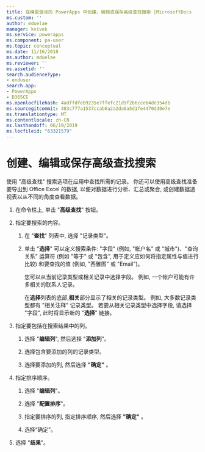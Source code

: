 ```yaml
---
title: 在模型驱动的 PowerApps 中创建、编辑或保存高级查找搜索 |MicrosoftDocs
ms.custom: ''
author: mduelae
manager: kvivek
ms.service: powerapps
ms.component: pa-user
ms.topic: conceptual
ms.date: 11/16/2018
ms.author: mduelae
ms.reviewer: ''
ms.assetid: ''
search.audienceType:
- enduser
search.app:
- PowerApps
- D365CE
ms.openlocfilehash: 4adffdfeb9235e7ffefc21d9f2b6cce64de354db
ms.sourcegitcommit: 483c777a1537ccab6a2a2da6a5d1fe4470dd0e7e
ms.translationtype: MT
ms.contentlocale: zh-CN
ms.lasthandoff: 06/19/2019
ms.locfileid: "63321579"
---
```

# <a name="create-edit-or-save-an-advanced-find-search"></a>创建、编辑或保存高级查找搜索

使用 "高级查找" 搜索选项在应用中查找所需的记录。 你还可以使用高级查找准备要导出到 Office Excel 的数据, 以便对数据进行分析、汇总或聚合, 或创建数据透视表以从不同的角度查看数据。  
  
1. 在命令栏上, 单击 "**高级查找**" 按钮。
  
2. 指定要搜索的内容。  
  
   1.  在 "**查找**" 列表中, 选择 "记录类型"。  
  
   2.  单击 "**选择**" 可以定义搜索条件: "字段" (例如, "帐户名" 或 "城市")、"查询关系" 运算符 (例如 "等于" 或 "包含", 用于定义应如何将指定属性与值进行比较) 和要查找的值 (例如, "西雅图" 或 "Email")。  
  
       您可以从当前记录类型或相关记录中选择字段。 例如, 一个帐户可能有许多相关的联系人记录。  
  
       在**选择**列表的底部,**相关**部分显示了相关的记录类型。 例如, 大多数记录类型都有 "相关注释" 记录类型。 若要从相关记录类型中选择字段, 请选择 "字段", 此时将显示新的 "**选择**" 链接。  



3. 指定要包括在搜索结果中的列。  
  
   1.  选择 "**编辑列**", 然后选择 "**添加列**"。  
  
   2.  选择包含要添加的列的记录类型。  
  
   3.  选择要添加的列, 然后选择 **"确定"** 。  
  
4. 指定排序顺序。  
  
   1.  选择 "**编辑列**"。  
  
   2.  选择 "**配置排序**"。  
  
   3.  指定要排序的列, 指定排序顺序, 然后选择 **"确定"** 。  
  
   4.  选择“确定”。  
  
5. 选择 "**结果**"。  
  
